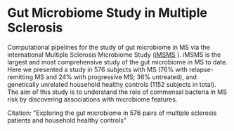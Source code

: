 # Gut Microbiome Study in Multiple Sclerosis
Computational pipelines for the study of gut microbiome in MS via the international Multiple Sclerosis Microbiome Study ([iMSMS](imsms.org) ). iMSMS is the largest and most comprehensive study of the gut microbiome in MS to date. Here we presented a study in 576 subjects with MS (76% with relapse-remitting MS and 24% with progressive MS; 36% untreated), and genetically unrelated household healthy controls (1152 subjects in total). The aim of this study is to understand the role of commensal bacteria in MS risk by discovering associations with microbiome features.


Citation:  "Exploring the gut microbiome in 576 pairs of multiple sclerosis patients and household healthy controls" 


